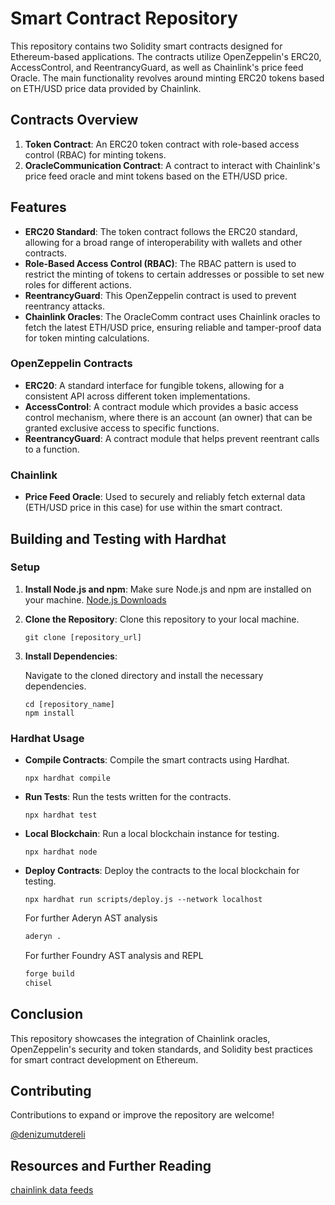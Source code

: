 # Smart Contract Repository

This repository contains two Solidity smart contracts designed for Ethereum-based applications. The contracts utilize OpenZeppelin's ERC20, AccessControl, and ReentrancyGuard, as well as Chainlink's price feed Oracle. The main functionality revolves around minting ERC20 tokens based on ETH/USD price data provided by Chainlink.

## Contracts Overview

1. **Token Contract**: An ERC20 token contract with role-based access control (RBAC) for minting tokens.
2. **OracleCommunication Contract**: A contract to interact with Chainlink's price feed oracle and mint tokens based on the ETH/USD price.

## Features

- **ERC20 Standard**: The token contract follows the ERC20 standard, allowing for a broad range of interoperability with wallets and other contracts.
- **Role-Based Access Control (RBAC)**: The RBAC pattern is used to restrict the minting of tokens to certain addresses or possible to set new roles for different actions.
- **ReentrancyGuard**: This OpenZeppelin contract is used to prevent reentrancy attacks.
- **Chainlink Oracles**: The OracleComm contract uses Chainlink oracles to fetch the latest ETH/USD price, ensuring reliable and tamper-proof data for token minting calculations.

### OpenZeppelin Contracts

- **ERC20**: A standard interface for fungible tokens, allowing for a consistent API across different token implementations.
- **AccessControl**: A contract module which provides a basic access control mechanism, where there is an account (an owner) that can be granted exclusive access to specific functions.
- **ReentrancyGuard**: A contract module that helps prevent reentrant calls to a function.

### Chainlink

- **Price Feed Oracle**: Used to securely and reliably fetch external data (ETH/USD price in this case) for use within the smart contract.

## Building and Testing with Hardhat

### Setup

1. **Install Node.js and npm**: Make sure Node.js and npm are installed on your machine. [Node.js Downloads](https://nodejs.org/en/download/)

2. **Clone the Repository**: Clone this repository to your local machine.

    ```
    git clone [repository_url]
    ```

3. **Install Dependencies**:

    Navigate to the cloned directory and install the necessary dependencies.

    ```
    cd [repository_name]
    npm install
    ```

### Hardhat Usage

- **Compile Contracts**: Compile the smart contracts using Hardhat.

    ```
    npx hardhat compile
    ```

- **Run Tests**: Run the tests written for the contracts.

    ```
    npx hardhat test
    ```

- **Local Blockchain**: Run a local blockchain instance for testing.

    ```
    npx hardhat node
    ```

- **Deploy Contracts**: Deploy the contracts to the local blockchain for testing.

    ```
    npx hardhat run scripts/deploy.js --network localhost
    ```


    For further Aderyn AST analysis

    ```bash
    aderyn .
    ```

    For further Foundry AST analysis and REPL

    ```bash
    forge build
    chisel
    ```

## Conclusion

This repository showcases the integration of Chainlink oracles, OpenZeppelin's security and token standards, and Solidity best practices for smart contract development on Ethereum.

## Contributing

Contributions to expand or improve the repository are welcome! 

[@denizumutdereli](https://www.linkedin.com/in/denizumutdereli)

## Resources and Further Reading
[chainlink data feeds](https://docs.chain.link/data-feeds)